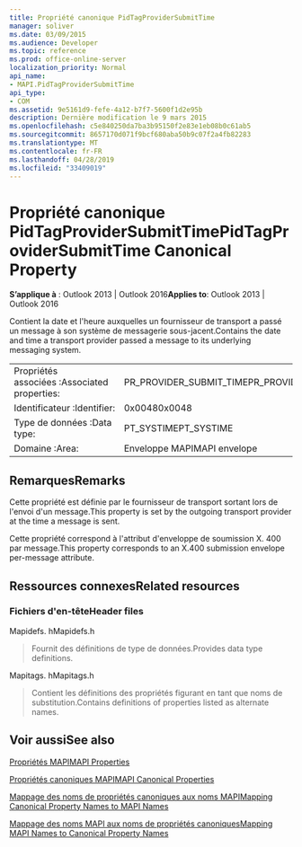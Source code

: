 ```yaml
---
title: Propriété canonique PidTagProviderSubmitTime
manager: soliver
ms.date: 03/09/2015
ms.audience: Developer
ms.topic: reference
ms.prod: office-online-server
localization_priority: Normal
api_name:
- MAPI.PidTagProviderSubmitTime
api_type:
- COM
ms.assetid: 9e5161d9-fefe-4a12-b7f7-5600f1d2e95b
description: Dernière modification le 9 mars 2015
ms.openlocfilehash: c5e840250da7ba3b95150f2e83e1eb08b0c61ab5
ms.sourcegitcommit: 8657170d071f9bcf680aba50b9c07f2a4fb82283
ms.translationtype: MT
ms.contentlocale: fr-FR
ms.lasthandoff: 04/28/2019
ms.locfileid: "33409019"
---
```

# <a name="pidtagprovidersubmittime-canonical-property"></a><span data-ttu-id="319c2-103">Propriété canonique PidTagProviderSubmitTime</span><span class="sxs-lookup"><span data-stu-id="319c2-103">PidTagProviderSubmitTime Canonical Property</span></span>

  
  
<span data-ttu-id="319c2-104">**S’applique à** : Outlook 2013 | Outlook 2016</span><span class="sxs-lookup"><span data-stu-id="319c2-104">**Applies to**: Outlook 2013 | Outlook 2016</span></span> 
  
<span data-ttu-id="319c2-105">Contient la date et l'heure auxquelles un fournisseur de transport a passé un message à son système de messagerie sous-jacent.</span><span class="sxs-lookup"><span data-stu-id="319c2-105">Contains the date and time a transport provider passed a message to its underlying messaging system.</span></span>
  
|||
|:-----|:-----|
|<span data-ttu-id="319c2-106">Propriétés associées :</span><span class="sxs-lookup"><span data-stu-id="319c2-106">Associated properties:</span></span>  <br/> |<span data-ttu-id="319c2-107">PR_PROVIDER_SUBMIT_TIME</span><span class="sxs-lookup"><span data-stu-id="319c2-107">PR_PROVIDER_SUBMIT_TIME</span></span>  <br/> |
|<span data-ttu-id="319c2-108">Identificateur :</span><span class="sxs-lookup"><span data-stu-id="319c2-108">Identifier:</span></span>  <br/> |<span data-ttu-id="319c2-109">0x0048</span><span class="sxs-lookup"><span data-stu-id="319c2-109">0x0048</span></span>  <br/> |
|<span data-ttu-id="319c2-110">Type de données :</span><span class="sxs-lookup"><span data-stu-id="319c2-110">Data type:</span></span>  <br/> |<span data-ttu-id="319c2-111">PT_SYSTIME</span><span class="sxs-lookup"><span data-stu-id="319c2-111">PT_SYSTIME</span></span>  <br/> |
|<span data-ttu-id="319c2-112">Domaine :</span><span class="sxs-lookup"><span data-stu-id="319c2-112">Area:</span></span>  <br/> |<span data-ttu-id="319c2-113">Enveloppe MAPI</span><span class="sxs-lookup"><span data-stu-id="319c2-113">MAPI envelope</span></span>  <br/> |
   
## <a name="remarks"></a><span data-ttu-id="319c2-114">Remarques</span><span class="sxs-lookup"><span data-stu-id="319c2-114">Remarks</span></span>

<span data-ttu-id="319c2-115">Cette propriété est définie par le fournisseur de transport sortant lors de l'envoi d'un message.</span><span class="sxs-lookup"><span data-stu-id="319c2-115">This property is set by the outgoing transport provider at the time a message is sent.</span></span>
  
<span data-ttu-id="319c2-116">Cette propriété correspond à l'attribut d'enveloppe de soumission X. 400 par message.</span><span class="sxs-lookup"><span data-stu-id="319c2-116">This property corresponds to an X.400 submission envelope per-message attribute.</span></span> 
  
## <a name="related-resources"></a><span data-ttu-id="319c2-117">Ressources connexes</span><span class="sxs-lookup"><span data-stu-id="319c2-117">Related resources</span></span>

### <a name="header-files"></a><span data-ttu-id="319c2-118">Fichiers d'en-tête</span><span class="sxs-lookup"><span data-stu-id="319c2-118">Header files</span></span>

<span data-ttu-id="319c2-119">Mapidefs. h</span><span class="sxs-lookup"><span data-stu-id="319c2-119">Mapidefs.h</span></span>
  
> <span data-ttu-id="319c2-120">Fournit des définitions de type de données.</span><span class="sxs-lookup"><span data-stu-id="319c2-120">Provides data type definitions.</span></span>
    
<span data-ttu-id="319c2-121">Mapitags. h</span><span class="sxs-lookup"><span data-stu-id="319c2-121">Mapitags.h</span></span>
  
> <span data-ttu-id="319c2-122">Contient les définitions des propriétés figurant en tant que noms de substitution.</span><span class="sxs-lookup"><span data-stu-id="319c2-122">Contains definitions of properties listed as alternate names.</span></span>
    
## <a name="see-also"></a><span data-ttu-id="319c2-123">Voir aussi</span><span class="sxs-lookup"><span data-stu-id="319c2-123">See also</span></span>



[<span data-ttu-id="319c2-124">Propriétés MAPI</span><span class="sxs-lookup"><span data-stu-id="319c2-124">MAPI Properties</span></span>](mapi-properties.md)
  
[<span data-ttu-id="319c2-125">Propriétés canoniques MAPI</span><span class="sxs-lookup"><span data-stu-id="319c2-125">MAPI Canonical Properties</span></span>](mapi-canonical-properties.md)
  
[<span data-ttu-id="319c2-126">Mappage des noms de propriétés canoniques aux noms MAPI</span><span class="sxs-lookup"><span data-stu-id="319c2-126">Mapping Canonical Property Names to MAPI Names</span></span>](mapping-canonical-property-names-to-mapi-names.md)
  
[<span data-ttu-id="319c2-127">Mappage des noms MAPI aux noms de propriétés canoniques</span><span class="sxs-lookup"><span data-stu-id="319c2-127">Mapping MAPI Names to Canonical Property Names</span></span>](mapping-mapi-names-to-canonical-property-names.md)

